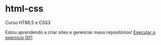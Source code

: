 # html-css
 Curso HTML5 e CSS3

Estou aprendendo a criar sites e gerenciar meus repositórios!
<a href="https://saimonlelis.github.io/html-css/exercicios/ex001/index.html">Executar o exercício 001</a>